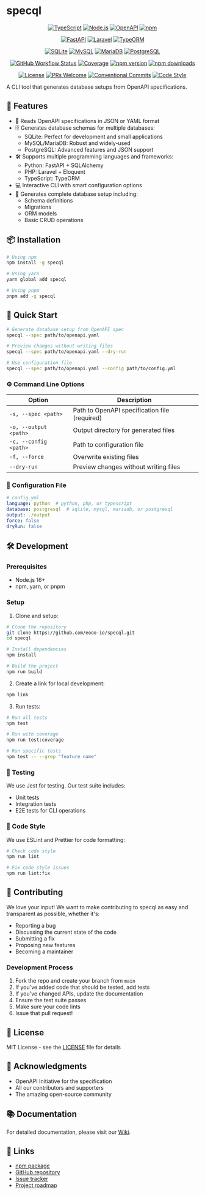# specql

<div align="center">

[![TypeScript](https://img.shields.io/badge/TypeScript-4.9.5-3178C6?style=flat-square&logo=typescript&logoColor=white)](https://www.typescriptlang.org/)
[![Node.js](https://img.shields.io/badge/Node.js-16+-339933?style=flat-square&logo=node.js&logoColor=white)](https://nodejs.org/)
[![OpenAPI](https://img.shields.io/badge/OpenAPI-3.0+-38B832?style=flat-square&logo=openapiinitiative&logoColor=white)](https://www.openapis.org/)
[![npm](https://img.shields.io/badge/npm-latest-CB3837?style=flat-square&logo=npm&logoColor=white)](https://www.npmjs.com/package/specql)

[![FastAPI](https://img.shields.io/badge/FastAPI-Support-009688?style=flat-square&logo=fastapi&logoColor=white)](https://fastapi.tiangolo.com/)
[![Laravel](https://img.shields.io/badge/Laravel-Support-FF2D20?style=flat-square&logo=laravel&logoColor=white)](https://laravel.com/)
[![TypeORM](https://img.shields.io/badge/TypeORM-Support-E83524?style=flat-square&logo=typeorm&logoColor=white)](https://typeorm.io/)

[![SQLite](https://img.shields.io/badge/SQLite-Support-003B57?style=flat-square&logo=sqlite&logoColor=white)](https://www.sqlite.org/)
[![MySQL](https://img.shields.io/badge/MySQL-Support-4479A1?style=flat-square&logo=mysql&logoColor=white)](https://www.mysql.com/)
[![MariaDB](https://img.shields.io/badge/MariaDB-Support-003545?style=flat-square&logo=mariadb&logoColor=white)](https://mariadb.org/)
[![PostgreSQL](https://img.shields.io/badge/PostgreSQL-Support-4169E1?style=flat-square&logo=postgresql&logoColor=white)](https://www.postgresql.org/)

[![GitHub Workflow Status](https://img.shields.io/github/actions/workflow/status/eooo-io/specql/main.yml?style=flat-square)](https://github.com/eooo-io/specql/actions)
[![Coverage](https://img.shields.io/codecov/c/github/eooo-io/specql?style=flat-square)](https://codecov.io/gh/eooo-io/specql)
[![npm version](https://img.shields.io/npm/v/specql?style=flat-square)](https://www.npmjs.com/package/specql)
[![npm downloads](https://img.shields.io/npm/dm/specql?style=flat-square)](https://www.npmjs.com/package/specql)

[![License](https://img.shields.io/badge/License-MIT-blue.svg?style=flat-square)](LICENSE)
[![PRs Welcome](https://img.shields.io/badge/PRs-welcome-brightgreen.svg?style=flat-square)](http://makeapullrequest.com)
[![Conventional Commits](https://img.shields.io/badge/Conventional%20Commits-1.0.0-yellow.svg?style=flat-square)](https://conventionalcommits.org)
[![Code Style](https://img.shields.io/badge/code%20style-prettier-F7B93E.svg?style=flat-square)](https://prettier.io)

</div>

A CLI tool that generates database setups from OpenAPI specifications.

## 🚀 Features

- 📝 Reads OpenAPI specifications in JSON or YAML format
- 🗄️ Generates database schemas for multiple databases:
  - SQLite: Perfect for development and small applications
  - MySQL/MariaDB: Robust and widely-used
  - PostgreSQL: Advanced features and JSON support
- 🛠️ Supports multiple programming languages and frameworks:
  - Python: FastAPI + SQLAlchemy
  - PHP: Laravel + Eloquent
  - TypeScript: TypeORM
- 💻 Interactive CLI with smart configuration options
- 🔄 Generates complete database setup including:
  - Schema definitions
  - Migrations
  - ORM models
  - Basic CRUD operations

## 📦 Installation

```bash
# Using npm
npm install -g specql

# Using yarn
yarn global add specql

# Using pnpm
pnpm add -g specql
```

## 🎯 Quick Start

```bash
# Generate database setup from OpenAPI spec
specql --spec path/to/openapi.yaml

# Preview changes without writing files
specql --spec path/to/openapi.yaml --dry-run

# Use configuration file
specql --spec path/to/openapi.yaml --config path/to/config.yml
```

### ⚙️ Command Line Options

| Option | Description |
|--------|-------------|
| `-s, --spec <path>` | Path to OpenAPI specification file (required) |
| `-o, --output <path>` | Output directory for generated files |
| `-c, --config <path>` | Path to configuration file |
| `-f, --force` | Overwrite existing files |
| `--dry-run` | Preview changes without writing files |

### 📄 Configuration File

```yaml
# config.yml
language: python  # python, php, or typescript
database: postgresql  # sqlite, mysql, mariadb, or postgresql
output: ./output
force: false
dryRun: false
```

## 🛠️ Development

### Prerequisites

- Node.js 16+
- npm, yarn, or pnpm

### Setup

1. Clone and setup:
```bash
# Clone the repository
git clone https://github.com/eooo-io/specql.git
cd specql

# Install dependencies
npm install

# Build the project
npm run build
```

2. Create a link for local development:
```bash
npm link
```

3. Run tests:
```bash
# Run all tests
npm test

# Run with coverage
npm run test:coverage

# Run specific tests
npm test -- --grep "feature name"
```

### 🧪 Testing

We use Jest for testing. Our test suite includes:
- Unit tests
- Integration tests
- E2E tests for CLI operations

### 📝 Code Style

We use ESLint and Prettier for code formatting:
```bash
# Check code style
npm run lint

# Fix code style issues
npm run lint:fix
```

## 🤝 Contributing

We love your input! We want to make contributing to specql as easy and transparent as possible, whether it's:

- Reporting a bug
- Discussing the current state of the code
- Submitting a fix
- Proposing new features
- Becoming a maintainer

### Development Process

1. Fork the repo and create your branch from `main`
2. If you've added code that should be tested, add tests
3. If you've changed APIs, update the documentation
4. Ensure the test suite passes
5. Make sure your code lints
6. Issue that pull request!

## 📜 License

MIT License - see the [LICENSE](LICENSE) file for details

## 🙏 Acknowledgments

- OpenAPI Initiative for the specification
- All our contributors and supporters
- The amazing open-source community

## 📚 Documentation

For detailed documentation, please visit our [Wiki](https://github.com/eooo-io/specql/wiki).

## 🔗 Links

- [npm package](https://www.npmjs.com/package/specql)
- [GitHub repository](https://github.com/eooo-io/specql)
- [Issue tracker](https://github.com/eooo-io/specql/issues)
- [Project roadmap](ROADMAP.md) 
